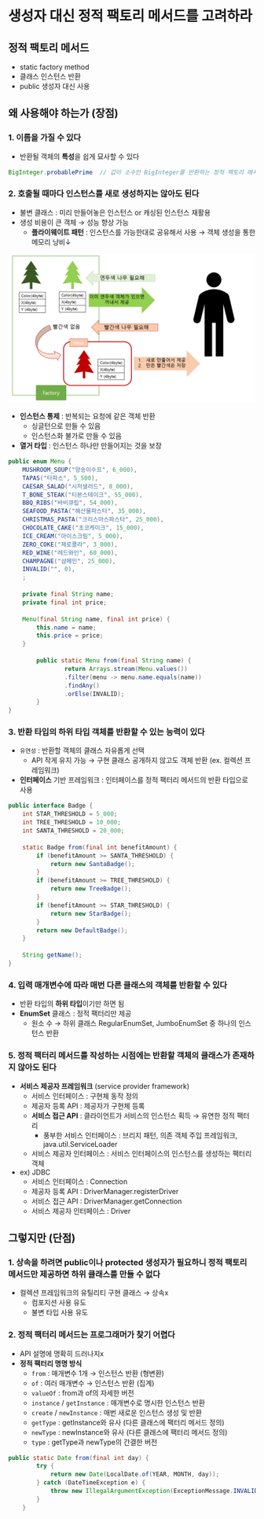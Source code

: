 # 생성자 대신 정적 팩토리 메서드를 고려하라

## 정적 팩토리 메서드

- static factory method
- 클래스 인스턴스 반환
- public 생성자 대신 사용

## 왜 사용해야 하는가 (장점)

### 1. 이름을 가질 수 있다

- 반환될 객체의 **특성**을 쉽게 묘사할 수 있다

```java
BigInteger.probablePrime  // 값이 소수인 BigInteger를 반환하는 정적 팩토리 메서드
```

### 2. 호출될 때마다 인스턴스를 새로 생성하지는 않아도 된다

- 불변 클래스 : 미리 만들어놓은 인스턴스 or 캐싱된 인스턴스 재활용
- 생성 비용이 큰 객체 → 성능 향상 가능
    - **플라이웨이트 패턴** :  인스턴스를 가능한대로 공유해서 사용 → 객체 생성을 통한 메모리 낭비↓

![Flyweight-패턴](flyweight_pattern.png)

- **인스턴스 통제** : 반복되는 요청에 같은 객체 반환
    - 싱글턴으로 만들 수 있음
    - 인스턴스화 불가로 만들 수 있음
- **열거 타입** : 인스턴스 하나만 만들어지는 것을 보장

```java
public enum Menu {
    MUSHROOM_SOUP("양송이수프", 6_000),
    TAPAS("타파스", 5_500),
    CAESAR_SALAD("시저샐러드", 8_000),
    T_BONE_STEAK("티본스테이크", 55_000),
    BBQ_RIBS("바비큐립", 54_000),
    SEAFOOD_PASTA("해산물파스타", 35_000),
    CHRISTMAS_PASTA("크리스마스파스타", 25_000),
    CHOCOLATE_CAKE("초코케이크", 15_000),
    ICE_CREAM("아이스크림", 5_000),
    ZERO_COKE("제로콜라", 3_000),
    RED_WINE("레드와인", 60_000),
    CHAMPAGNE("샴페인", 25_000),
    INVALID("", 0),
    ;

    private final String name;
    private final int price;

    Menu(final String name, final int price) {
        this.name = name;
        this.price = price;
    }

		public static Menu from(final String name) {
				return Arrays.stream(Menu.values())
                .filter(menu -> menu.name.equals(name))
                .findAny()
                .orElse(INVALID);
		}
}
```

### 3. 반환 타입의 하위 타입 객체를 반환할 수 있는 능력이 있다

- `유연성` : 반환할 객체의 클래스 자유롭게 선택
    - API 작게 유지 가능 → 구현 클래스 공개하지 않고도 객체 반환 (ex. 컬렉션 프레임워크)
- **인터페이스** 기반 프레임워크 : 인터페이스를 정적 팩터리 메서드의 반환 타입으로 사용

```java
public interface Badge {
    int STAR_THRESHOLD = 5_000;
    int TREE_THRESHOLD = 10_000;
    int SANTA_THRESHOLD = 20_000;

    static Badge from(final int benefitAmount) {
        if (benefitAmount >= SANTA_THRESHOLD) {
            return new SantaBadge();
        }
        if (benefitAmount >= TREE_THRESHOLD) {
            return new TreeBadge();
        }
        if (benefitAmount >= STAR_THRESHOLD) {
            return new StarBadge();
        }
        return new DefaultBadge();
    }

    String getName();
}
```

### 4. 입력 매개변수에 따라 매번 다른 클래스의 객체를 반환할 수 있다

- 반환 타입의 **하위 타입**이기만 하면 됨
- **EnumSet** 클래스 : 정적 팩터리만 제공
    - 원소 수 → 하위 클래스 RegularEnumSet, JumboEnumSet 중 하나의 인스턴스 반환

### 5. 정적 팩터리 메서드를 작성하는 시점에는 반환할 객체의 클래스가 존재하지 않아도 된다

- **서비스 제공자 프레임워크** (service provider framework)
    - 서비스 인터페이스 : 구현체 동작 정의
    - 제공자 등록 API : 제공자가 구현체 등록
    - **서비스 접근 API** : 클라이언트가 서비스의 인스턴스 획득 → 유연한 정적 팩터리
        - 풍부한 서비스 인터페이스 : 브리지 패턴, 의존 객체 주입 프레임워크, java.util.ServiceLoader
    - 서비스 제공자 인터페이스 : 서비스 인터페이스의 인스턴스를 생성하는 팩터리 객체
- ex) JDBC
    - 서비스 인터페이스 : Connection
    - 제공자 등록 API : DriverManager.registerDriver
    - 서비스 접근 API : DriverManager.getConnection
    - 서비스 제공자 인터페이스 : Driver

## 그렇지만 (단점)

### 1. 상속을 하려면 public이나 protected 생성자가 필요하니 정적 팩토리 메서드만 제공하면 하위 클래스를 만들 수 없다

- 컬렉션 프레임워크의 유틸리티 구현 클래스 → 상속x
    - 컴포지션 사용 유도
    - 불변 타입 사용 유도

### 2. 정적 팩터리 메서드는 프로그래머가 찾기 어렵다

- API 설명에 명확히 드러나지x
- **정적 팩터리 명명 방식**
    - `from` : 매개변수 1개 → 인스턴스 반환 (형변환)
    - `of` : 여러 매개변수 → 인스턴스 반환 (집계)
    - `valueOf` : from과 of의 자세한 버전
    - `instance` / `getInstance` : 매개변수로 명시한 인스턴스 반환
    - `create` / `newInstance` : 매번 새로운 인스턴스 생성 및 반환
    - `getType` : getInstance와 유사 (다른 클래스에 팩터리 메서드 정의)
    - `newType` : newInstance와 유사 (다른 클래스에 팩터리 메서드 정의)
    - `type` : getType과 newType의 간결한 버전

```java
public static Date from(final int day) {
        try {
            return new Date(LocalDate.of(YEAR, MONTH, day));
        } catch (DateTimeException e) {
            throw new IllegalArgumentException(ExceptionMessage.INVALID_DATE.getMessage());
        }
    }
```
